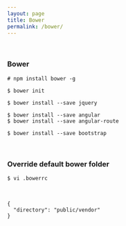 ```yaml
---
layout: page
title: Bower
permalink: /bower/
---
```


<br/>


### Bower

    # npm install bower -g

    $ bower init

    $ bower install --save jquery

    $ bower install --save angular
    $ bower install --save angular-route

    $ bower install --save bootstrap


<br/>

### Override default bower folder

    $ vi .bowerrc

<br/>

    {
      "directory": "public/vendor"
    }
